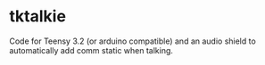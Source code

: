 # tktalkie
Code for Teensy 3.2 (or arduino compatible) and an audio shield to automatically add comm static when talking.
